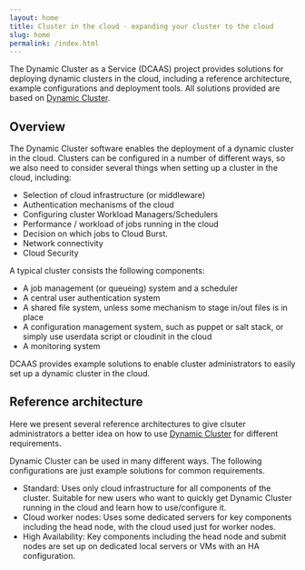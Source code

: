 ```yaml
---
layout: home
title: Cluster in the cloud - expanding your cluster to the cloud
slug: home
permalink: /index.html
---
```

<p>
</p>


  <section id="lead" class="lead">
    The Dynamic Cluster as a Service (DCAAS) project provides solutions for deploying dynamic clusters in the cloud, including a reference architecture, example configurations and deployment tools.
    All solutions provided are based on <a href="http://eresearchsa.github.io/dynamiccluster">Dynamic Cluster</a>.
  </section>

## Overview

The Dynamic Cluster software enables the deployment of a dynamic cluster in the cloud. Clusters can be configured in a number of different ways, so we also need to consider several things when setting up a cluster in the cloud, including:

- Selection of cloud infrastructure (or middleware)
- Authentication mechanisms of the cloud
- Configuring cluster Workload Managers/Schedulers
- Performance / workload of jobs running in the cloud
- Decision on which jobs to Cloud Burst.
- Network connectivity
- Cloud Security

A typical cluster consists the following components:

* A job management (or queueing) system and a scheduler
* A central user authentication system
* A shared file system, unless some mechanism to stage in/out files is in place
* A configuration management system, such as puppet or salt stack, or simply use userdata script or cloudinit in the cloud
* A monitoring system

DCAAS provides example solutions to enable cluster administrators to easily set up a dynamic cluster in the cloud.

## Reference architecture

Here we present several reference architectures to give clsuter administrators a better idea on how to use <a href="http://eresearchsa.github.io/dynamiccluster">Dynamic Cluster</a> for different requirements.

Dynamic Cluster can be used in many different ways. The following configurations are just example solutions for common requirements.

* Standard: Uses only cloud infrastructure for all components of the cluster. Suitable for new users who want to quickly get Dynamic Cluster running in the cloud and learn how to use/configure it. 
* Cloud worker nodes: Uses some dedicated servers for key components including the head node, with the cloud used just for worker nodes.
* High Availability: Key components including the head node and submit nodes are set up on dedicated local servers or VMs with an HA configuration.
